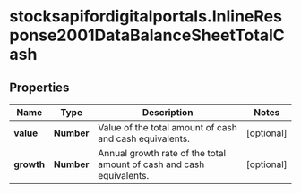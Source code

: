 # stocksapifordigitalportals.InlineResponse2001DataBalanceSheetTotalCash

## Properties

Name | Type | Description | Notes
------------ | ------------- | ------------- | -------------
**value** | **Number** | Value of the total amount of cash and cash equivalents. | [optional] 
**growth** | **Number** | Annual growth rate of the total amount of cash and cash equivalents. | [optional] 


